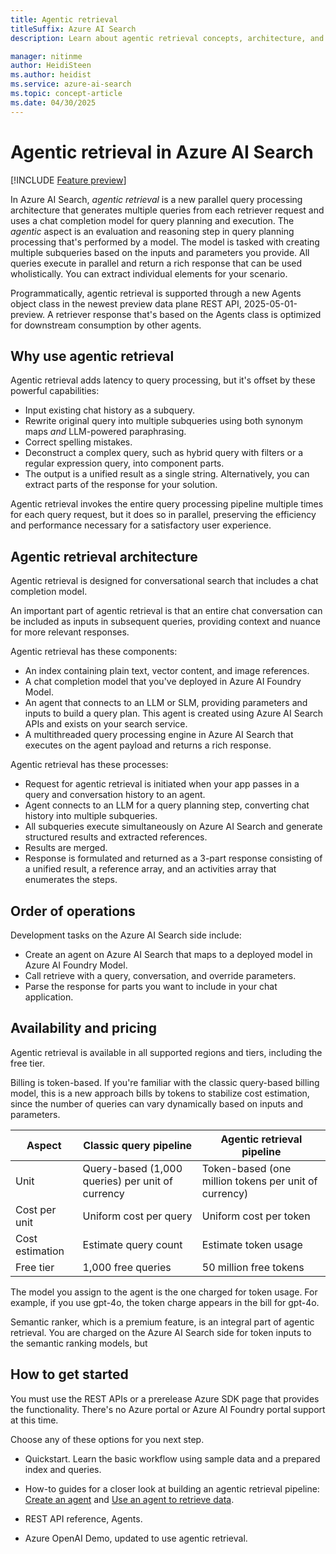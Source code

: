 ```yaml
---
title: Agentic retrieval
titleSuffix: Azure AI Search
description: Learn about agentic retrieval concepts, architecture, and use cases.

manager: nitinme
author: HeidiSteen
ms.author: heidist
ms.service: azure-ai-search
ms.topic: concept-article
ms.date: 04/30/2025
---
```


# Agentic retrieval in Azure AI Search

[!INCLUDE [Feature preview](./includes/previews/preview-generic.md)]

In Azure AI Search, *agentic retrieval* is a new parallel query processing architecture that generates multiple queries from each retriever request and uses a chat completion model for query planning and execution. The *agentic* aspect is an evaluation and reasoning step in query planning processing that's performed by a model. The model is tasked with creating multiple subqueries based on the inputs and parameters you provide. All queries execute in parallel and return a rich response that can be used wholistically. You can extract individual elements for your scenario.

Programmatically, agentic retrieval is supported through a new Agents object class in the newest preview data plane REST API, 2025-05-01-preview. A retriever response that's based on the Agents class is optimized for downstream consumption by other agents.

## Why use agentic retrieval

Agentic retrieval adds latency to query processing, but it's offset by these powerful capabilities:

+ Input existing chat history as a subquery.
+ Rewrite original query into multiple subqueries using both synonym maps *and* LLM-powered paraphrasing.
+ Correct spelling mistakes.
+ Deconstruct a complex query, such as hybrid query with filters or a regular expression query, into component parts.
+ The output is a unified result as a single string. Alternatively, you can extract parts of the response for your solution.

Agentic retrieval invokes the entire query processing pipeline multiple times for each query request, but it does so in parallel, preserving the efficiency and performance necessary for a satisfactory user experience.

## Agentic retrieval architecture

Agentic retrieval is designed for conversational search that includes a chat completion model.

An important part of agentic retrieval is that an entire chat conversation can be included as inputs in subsequent queries, providing context and nuance for more relevant responses.

Agentic retrieval has these components:

+ An index containing plain text, vector content, and image references.
+ A chat completion model that you've deployed in Azure AI Foundry Model.
+ An agent that connects to an LLM or SLM, providing parameters and inputs to build a query plan. This agent is created using Azure AI Search APIs and exists on your search service.
+ A multithreaded query processing engine in Azure AI Search that executes on the agent payload and returns a rich response.

Agentic retrieval has these processes:

+ Request for agentic retrieval is initiated when your app passes in a query and conversation history to an agent.
+ Agent connects to an LLM for a query planning step, converting chat history into multiple subqueries.
+ All subqueries execute simultaneously on Azure AI Search and generate structured results and extracted references.
+ Results are merged.
+ Response is formulated and returned as a 3-part response consisting of a unified result, a reference array, and an activities array that enumerates the steps.

## Order of operations

Development tasks on the Azure AI Search side include:

+ Create an agent on Azure AI Search that maps to a deployed model in Azure AI Foundry Model.
+ Call retrieve with a query, conversation, and override parameters.
+ Parse the response for parts you want to include in your chat application.

## Availability and pricing

Agentic retrieval is available in all supported regions and tiers, including the free tier. 

Billing is token-based. If you're familiar with the classic query-based billing model, this is a new approach bills by tokens to stabilize cost estimation, since the number of queries can vary dynamically based on inputs and parameters.

| Aspect | Classic query pipeline | Agentic retrieval pipeline |
|--------|------------------------|----------------------------|
| Unit | Query-based (1,000 queries) per unit of currency| Token-based (one million tokens per unit of currency) |
| Cost per unit | Uniform cost per query | Uniform cost per token |
| Cost estimation | Estimate query count | Estimate token usage |
| Free tier| 1,000 free queries | 50 million free tokens |

The model you assign to the agent is the one charged for token usage. For example, if you use gpt-4o, the token charge appears in the bill for gpt-4o.

Semantic ranker, which is a premium feature, is an integral part of agentic retrieval. You are charged on the Azure AI Search side for token inputs to the semantic ranking models, but 

## How to get started

You must use the REST APIs or a prerelease Azure SDK page that provides the functionality. There's no Azure portal or Azure AI Foundry portal support at this time.

Choose any of these options for you next step.

<!-- + Watch this demo. -->
+ Quickstart. Learn the basic workflow using sample data and a prepared index and queries.

+ How-to guides for a closer look at building an agentic retrieval pipeline: [Create an agent](search-agentic-retrieval-how-to-create.md) and [Use an agent to retrieve data](search-agentic-retrieval-how-to-retrieve.md).

+ REST API reference, Agents.

+ Azure OpenAI Demo, updated to use agentic retrieval.

<!-- From the web

Agentic Retrieval-Augmented Generation (Agentic RAG) transcends traditional RAG systems by embedding autonomous AI agents into the RAG pipeline. These agents leverage agentic design patterns such as reflection, planning, tool use, and multi-agent collaboration to dynamically manage retrieval strategies, iteratively refine contextual understanding, and adapt workflows to meet complex task requirements. This integration enables Agentic RAG systems to deliver unparalleled flexibility, scalability, and context awareness across diverse applications -->

<!-- 
•Query Pipeline Recap: The query pipeline includes stages: Query Preprocessing (Query Rewriting, Vectorization, Text analysis), Ranking (Vector Search, Keyword Search, Fusion, Semantic Ranking), and Synthesis (Results for LLM, Extractive Answers, Contextualized Captions).

•RAG Query Challenges: RAG queries fail due to difficulties in retrieving relevant results, exact match searches, chatbot clarifications, and filter conditions. Examples and reasons for failures are discussed.

Agentic Retrieval Engine: The Agentic Retrieval Engine uses an AOAI model for query planning, producing sub-queries, and merging results. It supports explainability and debugging, and includes all existing search functionalities.

•Query Planning: Query planning involves processing conversation history with an AOAI Model (gpt-4o-mini) to classify queries into categories like 'Xbox sign-in troubleshooting' and 'Xbox PIN rejection troubleshooting'.

•Query Activity: Query activity involves planning and executing queries using the AOAI Model, producing sub-queries, and processing them through a pipeline for ranking and extracting references.

•Extracted Response for LLM: The process of extracting responses for troubleshooting guides involves a query pipeline, reference extraction, and merging results. A table lists extracted documents with reference IDs.

Extracted Response Example: Troubleshooting steps for Xbox sign-in issues include verifying email/password, checking internet, and updating software. For PIN issues, check sequence and reset if needed. Sources are cited.

•Agentic Retrieval vs Query Pipeline: Comparison of Agentic Retrieval and Query Pipeline: Agentic Retrieval supports multi-turn input, plans subqueries, and provides document references and activity logs, while Query Pipeline uses a single query and lists results.

•Cost Comparison: Cost comparison between Query Pipeline and Agentic Retrieval Engine: Query Pipeline has a uniform cost per query with a free tier of 1,000 queries, while Agentic Retrieval Engine has a uniform cost per token with a free tier of 50 million tokens.

Token Usage: Token usage in query planning and ranking involves AOAI input tokens generating subqueries, and ranking input tokens used in a query pipeline for document retrieval and semantic ranking.

•Roadmap: Potential features include Multiple Index Search, Iterative Search, Filtered Search, Query Planning Customization, Federation, Answer Generation, and Authority Checking.

•Features under each model: Comparison of features under traditional search model: BYOM Query planning and Reranking are listed, with a section for answers left blank -->
